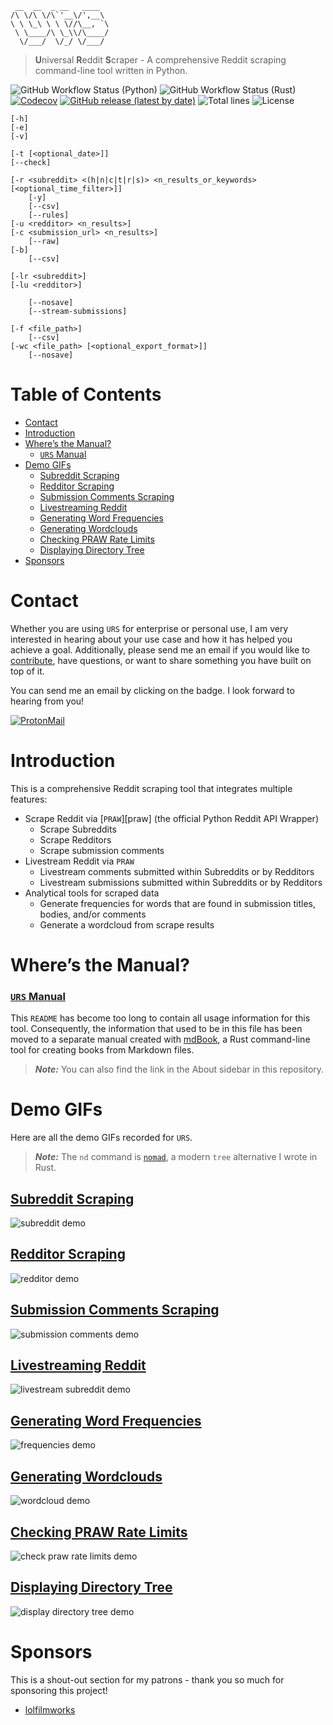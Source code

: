      __  __  _ __   ____
    /\ \/\ \/\`'__\/',__\
    \ \ \_\ \ \ \//\__, `\
     \ \____/\ \_\\/\____/
      \/___/  \/_/ \/___/

> **U**niversal **R**eddit **S**craper - A comprehensive Reddit scraping command-line tool written in Python.

![GitHub Workflow Status (Python)](https://img.shields.io/github/actions/workflow/status/JosephLai241/URS/python?label=Python&logo=python&logoColor=blue)
![GitHub Workflow Status (Rust)](https://img.shields.io/github/actions/workflow/status/JosephLai241/URS/rust?label=Rust&logo=rust&logoColor=orange)
[![Codecov](https://img.shields.io/codecov/c/gh/JosephLai241/URS?logo=Codecov)][codecov]
[![GitHub release (latest by date)](https://img.shields.io/github/v/release/JosephLai241/URS)][releases]
![Total lines](https://img.shields.io/tokei/lines/github/JosephLai241/URS)
![License](https://img.shields.io/github/license/JosephLai241/URS)

```
[-h]
[-e]
[-v]

[-t [<optional_date>]]
[--check]

[-r <subreddit> <(h|n|c|t|r|s)> <n_results_or_keywords> [<optional_time_filter>]]
    [-y]
    [--csv]
    [--rules]
[-u <redditor> <n_results>]
[-c <submission_url> <n_results>]
    [--raw]
[-b]
    [--csv]

[-lr <subreddit>]
[-lu <redditor>]

    [--nosave]
    [--stream-submissions]

[-f <file_path>]
    [--csv]
[-wc <file_path> [<optional_export_format>]]
    [--nosave]
```

# Table of Contents

- [Contact](#contact)
- [Introduction](#introduction)
- [Where’s the Manual?](#wheres-the-manual)
  - [`URS` Manual](#urs-manual)
- [Demo GIFs](#demo-gifs)
  - [Subreddit Scraping](#subreddit-scraping)
  - [Redditor Scraping](#redditor-scraping)
  - [Submission Comments Scraping](#submission-comments-scraping)
  - [Livestreaming Reddit](#livestreaming-reddit)
  - [Generating Word Frequencies](#generating-word-frequencies)
  - [Generating Wordclouds](#generating-wordclouds)
  - [Checking PRAW Rate Limits](#checking-praw-rate-limits)
  - [Displaying Directory Tree](#displaying-directory-tree)
- [Sponsors](#sponsors)

# Contact

Whether you are using `URS` for enterprise or personal use, I am very interested in hearing about your use case and how it has helped you achieve a goal. Additionally, please send me an email if you would like to [contribute][contributing manual link], have questions, or want to share something you have built on top of it.

You can send me an email by clicking on the badge. I look forward to hearing from you!

[![ProtonMail](https://img.shields.io/badge/ProtonMail-urs__project%40protonmail.com-informational?logo=protonmail)][urs project email]

# Introduction

This is a comprehensive Reddit scraping tool that integrates multiple features:

- Scrape Reddit via [`PRAW`][praw] (the official Python Reddit API Wrapper)
  - Scrape Subreddits
  - Scrape Redditors
  - Scrape submission comments
- Livestream Reddit via `PRAW`
  - Livestream comments submitted within Subreddits or by Redditors
  - Livestream submissions submitted within Subreddits or by Redditors
- Analytical tools for scraped data
  - Generate frequencies for words that are found in submission titles, bodies, and/or comments
  - Generate a wordcloud from scrape results

# Where’s the Manual?

### [`URS` Manual][urs manual]

This `README` has become too long to contain all usage information for this tool. Consequently, the information that used to be in this file has been moved to a separate manual created with [mdBook][mdbook], a Rust command-line tool for creating books from Markdown files.

> **_Note:_** You can also find the link in the About sidebar in this repository.

# Demo GIFs

Here are all the demo GIFs recorded for `URS`.

> **_Note:_** The `nd` command is [`nomad`][nomad], a modern `tree` alternative I wrote in Rust.

## [Subreddit Scraping][subreddit scraping manual link]

![subreddit demo][subreddit demo]

## [Redditor Scraping][redditor scraping manual link]

![redditor demo][redditor demo]

## [Submission Comments Scraping][submission comments scraping manual link]

![submission comments demo][submission comments demo]

## [Livestreaming Reddit][livestream scraping manual link]

![livestream subreddit demo][livestream subreddit demo]

## [Generating Word Frequencies][frequencies scraping manual link]

![frequencies demo][frequencies demo]

## [Generating Wordclouds][wordcloud scraping manual link]

![wordcloud demo][wordcloud demo]

## [Checking PRAW Rate Limits][check praw rate limits manual link]

![check praw rate limits demo][check praw rate limits demo]

## [Displaying Directory Tree][display directory tree manual link]

![display directory tree demo][display directory tree demo]

# Sponsors

This is a shout-out section for my patrons - thank you so much for sponsoring this project!

- [lolfilmworks][lolfilmworks]

<!--Manual links-->

[check praw rate limits manual link]: UPDATETHISLINKLATER/utilities/rate-limit-checking.html
[contributing manual link]: UPDATETHISLINKLATER/contributing/before-making-pull-or-feature-requests.html
[display directory tree manual link]: UPDATETHISLINKLATER/utilities/tree.html
[frequencies scraping manual link]: UPDATETHISLINKLATER/analytical-tools/frequencies-and-wordclouds.html#generating-word-frequencies
[livestream scraping manual link]: UPDATETHISLINKLATER/livestreaming-reddit/general-information.html
[redditor scraping manual link]: UPDATETHISLINKLATER/scraping-reddit/redditor.html
[submission comments scraping manual link]: UPDATETHISLINKLATER/scraping-reddit/submission-comments.html
[subreddit scraping manual link]: UPDATETHISLINKLATER/scraping-reddit/subreddit.html
[urs manual]: UPDATETHISLINKLATER
[wordcloud scraping manual link]: UPDATETHISLINKLATER/analytical-tools/frequencies-and-wordclouds.html#generating-wordclouds

<!-- PRAW SCRAPER DEMO GIFS -->

[check praw rate limits demo]: https://github.com/JosephLai241/URS/blob/demo-gifs/utilities/check_rate_limit_demo.gif
[display directory tree demo]: https://github.com/JosephLai241/URS/blob/demo-gifs/utilities/tree_demo.gif
[frequencies demo]: https://github.com/JosephLai241/URS/blob/demo-gifs/analytical_tools/frequencies_generator_demo.gif
[livestream subreddit demo]: https://github.com/JosephLai241/URS/blob/demo-gifs/praw_scrapers/live_scrapers/livestream_subreddit_demo.gif
[redditor demo]: https://github.com/JosephLai241/URS/blob/demo-gifs/praw_scrapers/static_scrapers/Redditor_demo.gif
[submission comments demo]: https://github.com/JosephLai241/URS/blob/demo-gifs/praw_scrapers/static_scrapers/submission_comments_demo.gif
[subreddit demo]: https://github.com/JosephLai241/URS/blob/demo-gifs/praw_scrapers/static_scrapers/Subreddit_demo.gif
[wordcloud demo]: https://github.com/JosephLai241/URS/blob/demo-gifs/analytical_tools/wordcloud_generator_demo.gif

<!--Contact links-->

[urs project email]: mailto:urs_project@protonmail.com

<!--Miscellaneous links-->

[codecov]: https://codecov.io/gh/JosephLai241/URS
[mdbook]: https://github.com/rust-lang/mdBook
[nomad]: https://github.com/JosephLai241/nomad
[releases]: https://github.com/JosephLai241/URS/releases

<!--Sponsors links-->

[lolfilmworks]: https://github.com/lolfilmworks
